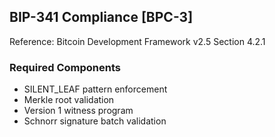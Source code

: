 ## BIP-341 Compliance [BPC-3]

Reference: Bitcoin Development Framework v2.5 Section 4.2.1

### Required Components

- SILENT_LEAF pattern enforcement
- Merkle root validation
- Version 1 witness program
- Schnorr signature batch validation 
